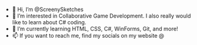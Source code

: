 - 👋 Hi, I’m @ScreenySketches
- 👀 I’m interested in Collaborative Game Development. I also really would like to learn about C# coding.
- 🌱 I’m currently learning HTML, CSS, C#, WinForms, Git, and more!
- 📫 If you want to reach me, find my socials on my website @ <a href src="https://screeny.carrd.co">

<!---
ScreenySketches/ScreenySketches is a ✨ special ✨ repository because its `README.md` (this file) appears on your GitHub profile.
You can click the Preview link to take a look at your changes.
--->
